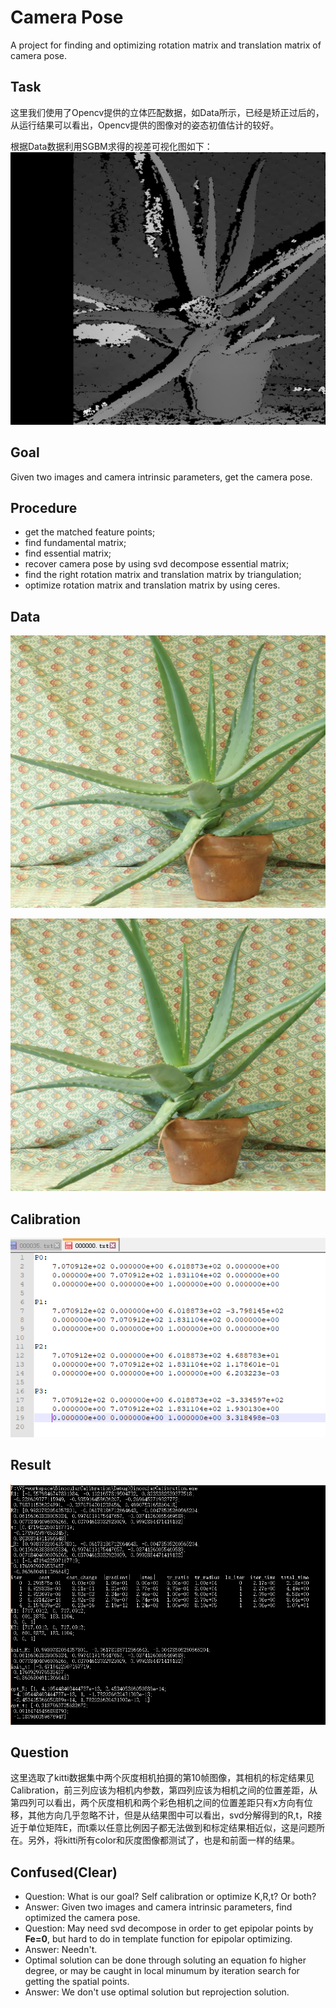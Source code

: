 Camera Pose
======================
A project for finding and optimizing rotation matrix and translation matrix of camera pose.

Task
----
这里我们使用了Opencv提供的立体匹配数据，如Data所示，已经是矫正过后的，从运行结果可以看出，Opencv提供的图像对的姿态初值估计的较好。

根据Data数据利用SGBM求得的视差可视化图如下：
![](./pic/disparity.png)

Goal
-----
Given two images and camera intrinsic parameters, get the camera pose.

Procedure
---------
* get the matched feature points;
* find fundamental matrix;
* find essential matrix;
* recover camera pose by using svd decompose essential matrix;
* find the right rotation matrix and translation matrix by triangulation;
* optimize rotation matrix and translation matrix by using ceres.

Data
----
![](./pic/aloeL.jpg) 

![](./pic/aloeR.jpg)

Calibration
-----------
![](./pic/calib.png)

Result
-------
![](./pic/rst.png)

Question
--------
这里选取了kitti数据集中两个灰度相机拍摄的第10帧图像，其相机的标定结果见Calibration，前三列应该为相机内参数，第四列应该为相机之间的位置差距，从第四列可以看出，两个灰度相机和两个彩色相机之间的位置差距只有x方向有位移，其他方向几乎忽略不计，但是从结果图中可以看出，svd分解得到的R,t，R接近于单位矩阵E，而t乘以任意比例因子都无法做到和标定结果相近似，这是问题所在。另外，将kitti所有color和灰度图像都测试了，也是和前面一样的结果。

Confused(Clear)
---------------
* Question: What is our goal? Self calibration or optimize K,R,t? Or both?
* Answer: Given two images and camera intrinsic parameters, find optimized the camera pose.
* Question: May need svd decompose in order to get epipolar points by **Fe=0**, but hard to do in template function for epipolar optimizing.
* Answer: Needn't.
* Optimal solution can be done through soluting an equation fo higher degree, or may be caught in local minumum by iteration search for getting the spatial points.
* Answer: We don't use optimal solution but reprojection solution.
